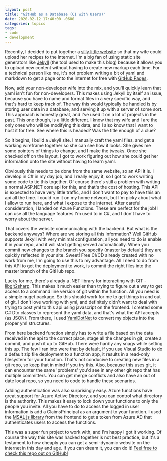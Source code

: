 ```yaml
---
layout: post
title: "GitHub as a Database (CI with Users)"
date: 2020-02-12 17:40:00 -0600
categories: topics
tags:
- code
- development
---
```

Recently, I decided to put together a [silly little website](https://nicholas.fish/recipes/) so that my wife could upload her recipes to the internet. I'm a big fan of using static site generators like [Jekyll](https://jekyllrb.com/) (the tool used to make this blog) because it allows you to upload new content without having to create new markup each time. For a technical person like me, it's not problem writing a bit of yaml and markdown to get a page onto the internet for free with [GitHub Pages](https://pages.github.com/).

Now, add your non-developer wife into the mix, and you'll quickly learn that yaml isn't fun for non-developers. This makes using Jekyll by itself an issue, because you have to name and format files in a very specific way, and that's hard to keep track of. The way this would typically be handled is by storing user data in a database, and serving it up with a server of some sort. This approach is honestly great, and I've used it on a lot of projects in the past. This one though, is a little different. I know that my wife and I are the only ones who will be modifying this data, and I also know that I want to host it for free. See where this is headed? Was the title enough of a clue?

So it begins, I build a Jekyll site. I manually craft the yaml files, and get a working wireframe together so she can see how it looks. She gives me some pointers of things to change, and I make the tweaks. Once she checked off on the layout, I got to work figuring out how she could get her information onto the site without having to learn yaml. 

Obviously this needs to be done from the same website, so an API it is. I develop in C# in my day job, and I really enjoy it, so I got to work writing some code to tie this together. Of course there's still a problem with writing a normal ASP.NET core api for this, and that's the cost of hosting. This API is expected to have very little traffic, and I don't want to pay to have this an api all the time. I could run it on my home network, but I'm picky about what I allow to run here, and what I expose to the internet. After careful consideration, I landed on Azure Functions. These are perfect for the job! I can use all the language features I'm used to in C#, and I don't have to worry about the server.

That covers the website communicating with the backend. But what is the backend anyways? Where are we storing all this information? Well GitHub supports Jekyll with very minimal configuration, all you need to do is enable it in your repo, and it will start getting served automatically. When you commit new changes to the branch you specify (master by default) they are quickly reflected in your site. Sweet! Free CI/CD already created with no work from me, I'm going to use this to my advantage. All I need to do from this API to get the deployment to work, is commit the right files into the master branch of the GitHub repo.

Lucky for me, there's already a .NET library for interacting with GIT - [libgit2sharp](https://github.com/libgit2/libgit2sharp/). This makes it much easier than trying to figure out a way to get access to a command line version of git within the function. All you need is a simple nuget package. So this should work for me to get things in and out of git. I don't love working with yml, and definitely didn't want to deal with trying to post yml to this api using javascript on the frontend. I created some C# Dto classes to represent the yaml data, and that's what the API accepts (as JSON). From there, I used [YamlDotNet](https://github.com/aaubry/YamlDotNet) to convert my objects into the proper yml structures.

From here backend function simply has to write a file based on the data received in the api to the correct place, stage all the changes in git, create a commit, and push it up to GitHub. There were hardly any snags while setting this up. The few I ran into were that by default, if you use Visual Studio to do a default zip file deployment to a function app, it results in a read-only filesystem for your function. That's not conducive to creating new files in a git repo, so keep that in mind if you try this. Also, because this uses git, it can encounter the same 'problems' you'd see in any other git repo that has multiple committers. You can get merge conflicts and also have an out of date local repo, so you need to code to handle these scenarios.

Adding authentication was also surprisingly easy. Azure functions have great support for Azure Active Directory, and you can control what directory is the authority. This makes it easy to lock down your functions to only the people you invite. All you have to do to access the logged in user information is add a ClaimsPrincipal as an argument to your function. I used the [MSAL js library](https://github.com/AzureAD/microsoft-authentication-library-for-js) from the frontend to get a token from Azure AD that authenticates users to access the functions.

This was a super fun project to work with, and I'm happy I got it working. Of course the way this site was hacked together is not best practice, but it's a testament to how cheaply you can get a semi-dynamic website on the internet in this day and age. If you can dream it, you can do it! [Feel free to check this repo out on GitHub!](https://github.com/thenickfish/recipes)